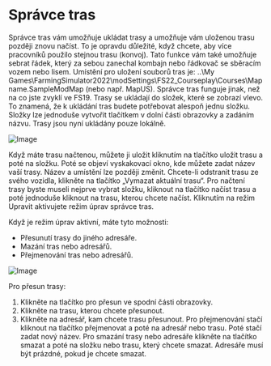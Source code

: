# Správce tras


Správce tras vám umožňuje ukládat trasy a umožňuje vám uloženou trasu později znovu načíst.
To je opravdu důležité, když chcete, aby více pracovníků použilo stejnou trasu (konvoj).
Tato funkce vám také umožňuje sebrat řádek, který za sebou zanechal kombajn nebo řádkovač se sběracím vozem nebo lisem.
Umístění pro uložení souborů tras je: ..\My Games\FarmingSimulator2022\modSettings\FS22_Courseplay\Courses\Mapname.SampleModMap (nebo např. MapUS).
Správce tras funguje jinak, než na co jste zvyklí ve FS19.
Trasy se ukládají do složek, které se zobrazí vlevo. To znamená, že k ukládání tras budete potřebovat alespoň jednu složku.
Složky lze jednoduše vytvořit tlačítkem v dolní části obrazovky a zadáním názvu.
Trasy jsou nyní ukládány pouze lokálně.


![Image](/home/runner/work/CourseplayHelp/CourseplayHelp/translation_data/managerbasehelp_0_0_765_430.png)


Když máte trasu načtenou, můžete ji uložit kliknutím na tlačítko uložit trasu a poté na složku. Poté se objeví vyskakovací okno, kde můžete zadat název vaší trasy.
Název a umístění lze později změnit.
Chcete-li odstranit trasu ze svého vozidla, klikněte na tlačítko „Vymazat aktuální trasu“.
Pro načtení trasy byste museli nejprve vybrat složku, kliknout na tlačítko načíst trasu a poté jednoduše kliknout na trasu, kterou chcete načíst.
Kliknutím na režim Upravit aktivujete režim úprav správce tras.



Když je režim úprav aktivní, máte tyto možnosti:
- Přesunutí trasy do jiného adresáře.
- Mazání tras nebo adresářů.
- Přejmenování tras nebo adresářů.


![Image](/home/runner/work/CourseplayHelp/CourseplayHelp/translation_data/manageredithelp_0_0_765_430.png)


Pro přesun trasy:
   1) Klikněte na tlačítko pro přesun ve spodní části obrazovky.
   2) Klikněte na trasu, kterou chcete přesunout.
   3) Klikněte na adresář, kam chcete trasu přesunout.
Pro přejmenování stačí kliknout na tlačítko přejmenovat a poté na adresář nebo trasu. Poté stačí zadat nový název.
Pro smazání trasy nebo adresáře klikněte na tlačítko smazat a poté na složku nebo trasu, který chcete smazat.
Adresáře musí být prázdné, pokud je chcete smazat.



